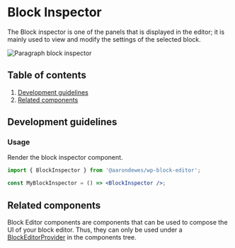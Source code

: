 # Block Inspector

The Block inspector is one of the panels that is displayed in the editor; it is mainly used to view and modify the settings of the selected block.

![Paragraph block inspector](https://make.wordpress.org/core/files/2020/08/paragraph-block-inspector.png)

## Table of contents

1. [Development guidelines](#development-guidelines)
2. [Related components](#related-components)

## Development guidelines

### Usage

Render the block inspector component.

```jsx
import { BlockInspector } from '@aarondewes/wp-block-editor';

const MyBlockInspector = () => <BlockInspector />;
```

## Related components

Block Editor components are components that can be used to compose the UI of your block editor. Thus, they can only be used under a [BlockEditorProvider](https://github.com/WordPress/gutenberg/blob/HEAD/packages/block-editor/src/components/provider/README.md) in the components tree.
